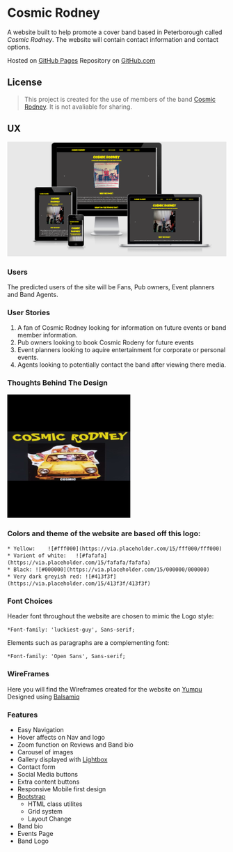 # Cosmic Rodney

A website built to help promote a cover band based in Peterborough called *Cosmic Rodney*. 
The website will contain contact information and contact options. 

Hosted on [GitHub Pages](https://leeton1412.github.io/cosmic-rodney/)
Repository on [GitHub.com](https://github.com/leeton1412/cosmic-rodney)

## License
>This project is created for the use of members of the band [Cosmic Rodney](https://en-gb.facebook.com/cosmicrodney/). 
It is not avaliable for sharing. 

## UX

![Responsive screen grab of homepage](documentation/responsive-screen.png)

### Users

The predicted users of the site will be Fans, Pub owners, Event planners and Band Agents.

### User Stories 
1. A fan of Cosmic Rodney looking for information on future events or band member information.
2. Pub owners looking to book Cosmic Rodeny for future events
3. Event planners looking to aquire entertainment for corporate or personal events.
4. Agents looking to potentially contact the band after viewing there media.

### Thoughts Behind The Design
![Cosmic Rodney Band Logo](documentation/Cosmic-readme.png)

### Colors and theme of the website are based off this logo:

    * Yellow:    ![#fff000](https://via.placeholder.com/15/fff000/fff000)
    * Varient of white:   ![#fafafa](https://via.placeholder.com/15/fafafa/fafafa)
    * Black: ![#000000](https://via.placeholder.com/15/000000/000000)
    * Very dark greyish red: ![#413f3f](https://via.placeholder.com/15/413f3f/413f3f)

### Font Choices 
Header font throughout the website are chosen to mimic the Logo style:

    *Font-family: 'luckiest-guy', Sans-serif; 

Elements such as paragraphs are a complementing font:

    *Font-family: 'Open Sans', Sans-serif;

### WireFrames 

Here you will find the Wireframes created for the website on [Yumpu](https://www.yumpu.com/en/document/view/63484230/cosmic-rodney-basic-wireframes)
Designed using [Balsamiq](https://balsamiq.com/)

### Features 

- Easy Navigation
- Hover affects on Nav and logo
- Zoom function on Reviews and Band bio
- Carousel of images 
- Gallery displayed with [Lightbox](http://ashleydw.github.io/lightbox/#image-gallery)
- Contact form
- Social Media buttons
- Extra content buttons
- Responsive Mobile first design
- [Bootstrap](https://getbootstrap.com/) 
    - HTML class utilites
    - Grid system
    - Layout Change
- Band bio
- Events Page
- Band Logo




